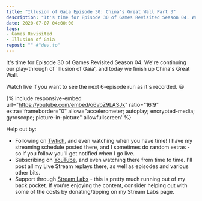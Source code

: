 ```yaml
---
title: "Illusion of Gaia Episode 30: China's Great Wall Part 3"
description: "It's time for Episode 30 of Games Revisited Season 04. We're continuing our play-through of 'Illusion of Gaia', and today we finish up China's Great Wall."
date: 2020-07-07 04:00:00
tags:
- Games Revisited
- Illusion of Gaia
repost: "" #"dev.to"
---
```


It's time for Episode 30 of Games Revisited Season 04. We're continuing our play-through of 'Illusion of Gaia', and today we finish up China's Great Wall.

Watch live if you want to see the next 6-episode run as it's recorded. :smiley:
<!--more-->

{% include responsive-embed url="https://youtube.com/embed/o6vbZ9LASJk" ratio="16:9" extra='frameborder="0" allow="accelerometer; autoplay; encrypted-media; gyroscope; picture-in-picture" allowfullscreen' %}

Help out by:
 * Following on [Twtich](https://twitch.tv/AnonJr_Live), and even watching when you have time! I have my streaming schedule posted there, and I sometimes do random extras - so if you follow you'll get notified when I go live.
 * Subscribing on [YouTube](http://www.youtube.com/channel/UCXafqhKHbkSUIrq0LAuu0tw), and even watching there from time to time. I'll post all my Live Stream replays there, as well as episodes and various other bits.
 * Support through [Stream Labs](https://streamlabs.com/anonjr_live) - this is pretty much running out of my back pocket. If you're enjoying the content, consider helping out with some of the costs by donating/tipping on my Stream Labs page.